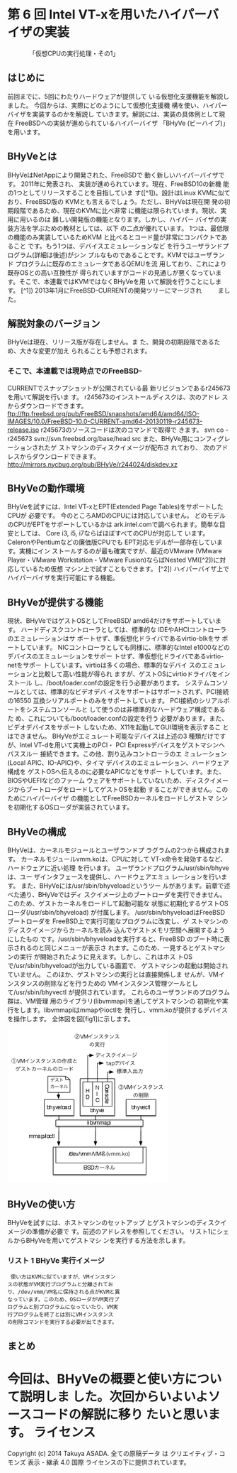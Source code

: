 # 第 6 回 Intel VT-xを用いたハイパーバイザの実装
　　　　「仮想CPUの実行処理・その1」

## はじめに

前回までに、5回にわたりハードウェアが提供して
いる仮想化支援機能を解説しました。
今回からは、実際にどのようにして仮想化支援機
構を使い、ハイパーバイザを実装するのかを解説し
ていきます。解説には、実装の具体例として現在
FreeBSDへの実装が進められているハイパーバイザ
「BHyVe (ビーハイブ)」を用います。

## BHyVeとは

BHyVeはNetAppにより開発された、FreeBSDで
動く新しいハイパーバイザです。 2011年に発表され、
実装が進められています。現在、FreeBSD10の新機
能の1つとしてリリースすることを目指していま
す([^1])。設計はLinux KVMに似ており、FreeBSD版の
KVMとも言えるでしょう。ただし、BHyVeは現在開
発の初期段階であるため、現在のKVMに比べ非常
に機能は限られています。現状、実用に用いるのは
難しい開発版の機能となります。しかし、ハイパー
バイザの実装方法を学ぶための教材としては、以下
の二点が優れています。
1つは、最低限の機能のみ実装しているためKVM
と比べるとコード量が非常にコンパクトであること
です。もう1つは、デバイスエミュレーションなど
を行うユーザランドプログラム(詳細は後述)がシン
プルなものであることです。KVMではユーザランド
プログラムに既存のエミュレータであるQEMUを流
用しており、これにより既存OSとの高い互換性が
得られていますがコードの見通しが悪くなっていま
す。そこで、本連載ではKVMではなくBHyVeを用
いて解説を行うことにします。
[^1]) 2013年1月にFreeBSD-CURRENTの開発ツリーにマージされ
　　 ました。

## 解説対象のバージョン

BHyVeは現在、リリース版が存在しません。ま
た、開発の初期段階であるため、大きな変更が加え
られることも予想されます。

### そこで、本連載では現時点でのFreeBSD-

CURRENTでスナップショットが公開されている最
新リビジョンであるr245673を用いて解説を行いま
す。 r245673のインストールディスクは、次のアドレ
スからダウンロードできます。
ftp://ftp.freebsd.org/pub/FreeBSD/snapshots/amd64/amd64/ISO-IMAGES/10.0/FreeBSD-10.0-CURRENT-amd64-20130119-r245673-release.iso
r245673のソースコードは次のコマンドで取得で
きます。
svn co -r245673 svn://svn.freebsd.org/base/head src
また、BHyVe用にコンフィグレーションされたゲ
ストマシンのディスクイメージが配布さ れており、
次のアドレスからダウンロードできます。
http://mirrors.nycbug.org/pub/BHyVe/r244024/diskdev.xz

## BHyVeの動作環境

BHyVeを試すには、Intel VT-xとEPT(Extended
Page Tables)をサポートしたCPUが 必要です。
今のところAMDのCPUには対応していません。
どのモデルのCPUがEPTをサポートしているかは
ark.intel.comで調べられます。簡単な目安としては、
Core i3, i5, i7ならばほぼすべてのCPUが対応して
います。CeleronやPentiumなどの廉価版CPUでも
EPT対応モデルが一部存在しています。実機にイン
ストールするのが最も確実ですが、最近のVMware
(VMware Player・VMware Workstation・VMware
Fusion)ならばNested VM([^2])に対応しているため仮想
マシン上で試すこともできます。
[^2]) ハイパーバイザ上でハイパーバイザを実行可能にする機能。

## BHyVeが提供する機能

現状、BHyVeではゲストOSとしてFreeBSD/
amd64だけをサポートしています。
ハードディスクコントローラとしては、標準的な
IDEやAHCIコントローラのエミュレーションはサ
ポートせず、準仮想化ドライバであるvirtio-blkをサ
ポートしています。
NICコントローラとしても同様に、標準的なIntel
e1000などのデバイスのエミュレーションをサポー
トせず、準仮想化ドライバであるvirtio-netをサポー
トしています。virtioは多くの場合、標準的なデバイ
スのエミュレーションと比較して高い性能が得られ
ますが、ゲストOSにvirtioドライバをインストール
し、/boot/loader.confの設定を行う必要があります。
システムコンソールとしては、標準的なビデオデバ
イスをサポートはサポートされず、PCI接続の16550
互換シリアルポートのみをサポートしています。
PCI接続のシリアルポートをシステムコンソールと
して使うのは非標準的なハードウェア構成であるた
め、これについても/boot/loader.confの設定を行う
必要があります。また、ビデオデバイスをサポート
しないため、X11を起動してGUI環境を表示するこ
とはできません。
BHyVeがエミュレート可能なデバイスは上述の3
種類だけですが、Intel VT-dを用いて実機上のPCI・
PCI Expressデバイスをゲストマシンへパススルー
接続できます。この他、割り込みコントローラのエ
ミュレーション(Local APIC、IO-APIC)や、タイマ
デバイスのエミュレーション、ハードウェア構成を
ゲストOSへ伝えるのに必要なAPICなどをサポー
トしています。また、BIOSやUEFIなどのファーム
ウェアをサポートしていないため、ディスクイメー
ジからブートローダをロードしてゲストOSを起動
することができません。このためにハイパーバイザ
の機能としてFreeBSDカーネルをロードしゲストマ
シンを初期化するOSローダが実装されています。

## BHyVeの構成

BHyVeは、カーネルモジュールとユーザランドプ
ラグラムの2つから構成されます。
カーネルモジュールvmm.koは、CPUに対して
VT-x命令を発効するなど、ハードウェアに近い処理
を行います。
ユーザランドプログラム/usr/sbin/bhyveは、ユー
ザインタフェースを提供し、ハードウェアエミュ
レーションを行います。
また、BHyVeには/usr/sbin/bhyveloadというツー
ルがあります。前章で述べた通り、BHyVeではディ
スクイメージ上のブートローダを実行できません。
このため、ゲストカーネルをロードして起動可能な
状態に初期化するゲストOSローダ(/usr/sbin/bhyveload)
が付属します。
/usr/sbin/bhyveloadはFreeBSDブートローダを
FreeBSD上で実行可能なプログラムに改変し、ゲ
ストマシンのディスクイメージからカーネルを読み
込んでゲストメモリ空間へ展開するようにしたもの
です。/usr/sbin/bhyveloadを実行すると、FreeBSD
のブート時に表示されるのと同じメニューが表示さ
れます。このため、一見するとゲストマシンの実行
が開始されたように見えます。しかし、これはホス
トOSで/usr/sbin/bhyveloadが出力している画面で、
ゲストマシンの起動は開始されていません。
このほか、ゲストマシンの実行とは直接関係しま
せんが、VMインスタンスの削除などを行うための
VMインスタンス管理ツールとして/usr/sbin/bhyvectl
が提供されています。
これらのユーザランドのプログラム群は、VM管理
用のライブラリ(libvmmapi)を通してゲストマシンの
初期化や実行をします。libvmmapiはmmapやioctlを
発行し、vmm.koが提供するデバイスを操作します。
 全体図を図[fig1]に示します。

![BHyVeの構成](figures/part6_fig1.png "図1")


## BHyVeの使い方

BHyVeを試すには、ホストマシンのセットアップ
とゲストマシンのディスクイメージの準備が必要で
す。前述のアドレスを参照してください。
リスト1にシェルからBHyVeを用いてゲストマシ
ンを実行する方法を示します。

### リスト 1 BHyVe 実行イメージ
```
 使い方はKVMに似ていますが、VMインスタン
スの状態がVM実行プログラムと分離されてお
り、/dev/vmm/VM名に保持される点がKVMと異
なっています。このため、OSローダがVM実行プ
ログラムと別プログラムになっていたり、VM実
行プログラムを終了とは別にVMインスタンス
の削除コマンドを実行する必要が出てきます。
```


## まとめ

今回は、BHyVeの概要と使い方について説明しま
した。次回からいよいよソースコードの解説に移り
たいと思います。
ライセンス
==========

Copyright (c) 2014 Takuya ASADA. 全ての原稿データ は
クリエイティブ・コモンズ 表示 - 継承 4.0 国際
ライセンスの下に提供されています。
